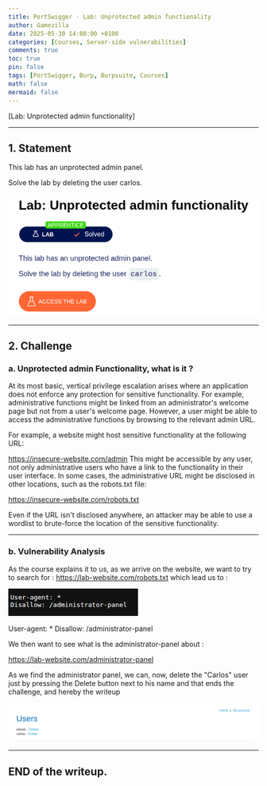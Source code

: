 ```yaml
---
title: PortSwigger - Lab: Unprotected admin functionality
author: Gamezilla
date: 2025-05-30 14:00:00 +0100
categories: [Courses, Server-side vulnerabilities]
comments: true
toc: true
pin: false
tags: [PortSwigger, Burp, Burpsuite, Courses]
math: false
mermaid: false
---
```


[Lab: Unprotected admin functionality]

---

## 1. Statement

This lab has an unprotected admin panel.

Solve the lab by deleting the user carlos.

![enonce](/assets/img/posts/PortSwigger/ServerSideVulnerabilities/UnprotectedAdminFunctionality/enonce.png)


---

## 2. Challenge

### a. Unprotected admin Functionality, what is it ?

At its most basic, vertical privilege escalation arises where an application does not enforce any protection for sensitive functionality. For example, administrative functions might be linked from an administrator's welcome page but not from a user's welcome page. However, a user might be able to access the administrative functions by browsing to the relevant admin URL.

For example, a website might host sensitive functionality at the following URL:

https://insecure-website.com/admin
This might be accessible by any user, not only administrative users who have a link to the functionality in their user interface. In some cases, the administrative URL might be disclosed in other locations, such as the robots.txt file:

https://insecure-website.com/robots.txt

Even if the URL isn't disclosed anywhere, an attacker may be able to use a wordlist to brute-force the location of the sensitive functionality.

---

### b. Vulnerability Analysis

As the course explains it to us, as we arrive on the website, we want to try to search for :
https://lab-website.com/robots.txt which lead us to : 

![robot](/assets/img/posts/PortSwigger/ServerSideVulnerabilities/UnprotectedAdminFunctionality/robot.png)

User-agent: *
Disallow: /administrator-panel

We then want to see what is the administrator-panel about : 

https://lab-website.com/administrator-panel

As we find the administrator panel, we can, now, delete the "Carlos" user just by pressing the Delete button next to his name and that ends the challenge, and hereby the writeup

![ending](/assets/img/posts/PortSwigger/ServerSideVulnerabilities/UnprotectedAdminFunctionality/ending.png)

---

## END of the writeup.

